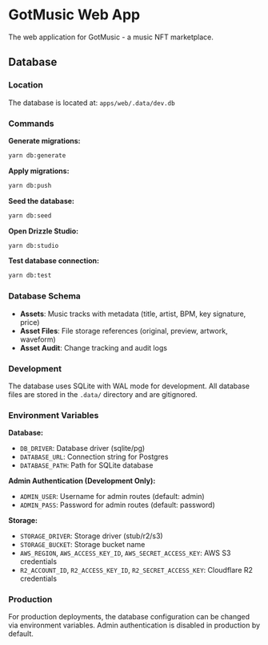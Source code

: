 # GotMusic Web App

The web application for GotMusic - a music NFT marketplace.

## Database

### Location
The database is located at: `apps/web/.data/dev.db`

### Commands

**Generate migrations:**
```bash
yarn db:generate
```

**Apply migrations:**
```bash
yarn db:push
```

**Seed the database:**
```bash
yarn db:seed
```

**Open Drizzle Studio:**
```bash
yarn db:studio
```

**Test database connection:**
```bash
yarn db:test
```

### Database Schema
- **Assets**: Music tracks with metadata (title, artist, BPM, key signature, price)
- **Asset Files**: File storage references (original, preview, artwork, waveform)
- **Asset Audit**: Change tracking and audit logs

### Development
The database uses SQLite with WAL mode for development. All database files are stored in the `.data/` directory and are gitignored.

### Environment Variables

**Database:**
- `DB_DRIVER`: Database driver (sqlite/pg)
- `DATABASE_URL`: Connection string for Postgres
- `DATABASE_PATH`: Path for SQLite database

**Admin Authentication (Development Only):**
- `ADMIN_USER`: Username for admin routes (default: admin)
- `ADMIN_PASS`: Password for admin routes (default: password)

**Storage:**
- `STORAGE_DRIVER`: Storage driver (stub/r2/s3)
- `STORAGE_BUCKET`: Storage bucket name
- `AWS_REGION`, `AWS_ACCESS_KEY_ID`, `AWS_SECRET_ACCESS_KEY`: AWS S3 credentials
- `R2_ACCOUNT_ID`, `R2_ACCESS_KEY_ID`, `R2_SECRET_ACCESS_KEY`: Cloudflare R2 credentials

### Production
For production deployments, the database configuration can be changed via environment variables. Admin authentication is disabled in production by default.
